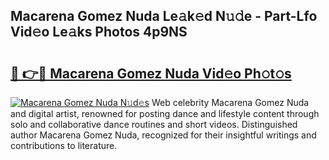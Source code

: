 ## Macarena Gomez Nuda Le𝚊k𝚎d N𝚞𝚍e - Part-Lfo Vid𝚎o Le𝚊ks Photos 4p9NS

# <h2><a href="http://fbebjr.evod.top/?m=Macarena+Gomez+Nuda">🔗 👉🔴 Macarena Gomez Nuda Vid𝚎o Ph𝚘t𝚘s</a></h2>

[![Macarena Gomez Nuda N𝚞d𝚎s](https://i.imgur.com/8V9OHl7.gif)](http://fbebjr.evod.top/?m=Macarena+Gomez+Nuda)
Web celebrity Macarena Gomez Nuda and digital artist, renowned for posting dance and lifestyle content through solo and collaborative dance routines and short videos. Distinguished author Macarena Gomez Nuda, recognized for their insightful writings and contributions to literature. 
